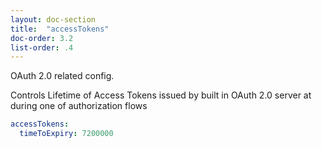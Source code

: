 ```yaml
---
layout: doc-section
title:  "accessTokens"
doc-order: 3.2
list-order: .4
---
```


OAuth 2.0 related config.

Controls Lifetime of Access Tokens issued by built in OAuth 2.0 server at during one of authorization flows
``` yml 
accessTokens:
  timeToExpiry: 7200000 
```